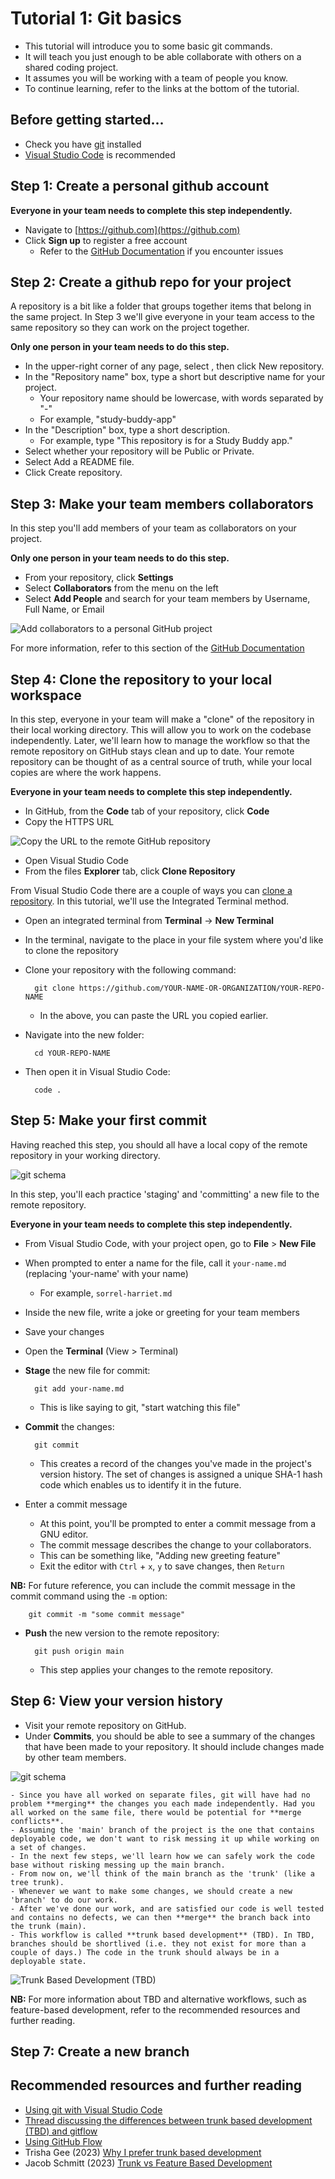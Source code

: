 # Tutorial 1: Git basics

+ This tutorial will introduce you to some basic git commands.
+ It will teach you just enough to be able collaborate with others on a shared coding project.
+ It assumes you will be working with a team of people you know.
+ To continue learning, refer to the links at the bottom of the tutorial.

## Before getting started...

+ Check you have [git](https://git-scm.com/downloads) installed
+ [Visual Studio Code](https://code.visualstudio.com/download) is recommended

## Step 1: Create a personal github account

**Everyone in your team needs to complete this step independently.**

+ Navigate to [https://github.com](https://github.com)
+ Click **Sign up** to register a free account
    - Refer to the [GitHub Documentation](https://docs.github.com/en/get-started/start-your-journey/creating-an-account-on-github) if you encounter issues

## Step 2: Create a github repo for your project

A repository is a bit like a folder that groups together items that belong in the same project.
In Step 3 we'll give everyone in your team access to the same repository so they can work on the project together.

**Only one person in your team needs to do this step.**

+ In the upper-right corner of any page, select , then click New repository.
+ In the "Repository name" box, type a short but descriptive name for your project. 
    - Your repository name should be lowercase, with words separated by "-"
    - For example, "study-buddy-app"
+ In the "Description" box, type a short description. 
    - For example, type "This repository is for a Study Buddy app."
+ Select whether your repository will be Public or Private.
+ Select Add a README file.
+ Click Create repository.

## Step 3: Make your team members collaborators

In this step you'll add members of your team as collaborators on your project.

**Only one person in your team needs to do this step.**

+ From your repository, click **Settings**
+ Select **Collaborators** from the menu on the left
+ Select **Add People** and search for your team members by Username, Full Name, or Email

![Add collaborators to a personal GitHub project](images/add-collaborators-to-personal-project.png)

For more information, refer to this section of the [GitHub Documentation](https://docs.github.com/en/account-and-profile/setting-up-and-managing-your-personal-account-on-github/managing-access-to-your-personal-repositories/inviting-collaborators-to-a-personal-repository)

## Step 4: Clone the repository to your local workspace

In this step, everyone in your team will make a "clone" of the repository in their local working directory.
This will allow you to work on the codebase independently.
Later, we'll learn how to manage the workflow so that the remote repository on GitHub stays clean and up to date.
Your remote repository can be thought of as a central source of truth, while your local copies are where the work happens.

**Everyone in your team needs to complete this step independently.**

+ In GitHub, from the **Code** tab of your repository, click **Code**
+ Copy the HTTPS URL

![Copy the URL to the remote GitHub repository](images/get-url-to-clone-repo.png)

+ Open Visual Studio Code
+ From the files **Explorer** tab, click **Clone Repository** 

From Visual Studio Code there are a couple of ways you can [clone a repository](https://learn.microsoft.com/en-us/azure/developer/javascript/how-to/with-visual-studio-code/clone-github-repository?tabs=activity-bar#clone-repository). In this tutorial, we'll use the Integrated Terminal method.

+ Open an integrated terminal from **Terminal** -> **New Terminal**
+ In the terminal, navigate to the place in your file system where you'd like to clone the repository
+ Clone your repository with the following command:

        git clone https://github.com/YOUR-NAME-OR-ORGANIZATION/YOUR-REPO-NAME

    - In the above, you can paste the URL you copied earlier.
+ Navigate into the new folder:

        cd YOUR-REPO-NAME

+ Then open it in Visual Studio Code:

        code .

## Step 5: Make your first commit

Having reached this step, you should all have a local copy of the remote repository in your working directory.

![git schema](images/git-schema.png)

In this step, you'll each practice 'staging' and 'committing' a new file to the remote repository.

**Everyone in your team needs to complete this step independently.**

+ From Visual Studio Code, with your project open, go to **File** > **New File**
+ When prompted to enter a name for the file, call it `your-name.md` (replacing 'your-name' with your name)
    - For example, `sorrel-harriet.md`
+ Inside the new file, write a joke or greeting for your team members
+ Save your changes
+ Open the **Terminal** (View > Terminal)
+ **Stage** the new file for commit:

        git add your-name.md

    - This is like saying to git, "start watching this file"

+ **Commit** the changes: 

        git commit

    - This creates a record of the changes you've made in the project's version history. The set of changes is assigned a unique SHA-1 hash code which enables us to identify it in the future.

+ Enter a commit message
    - At this point, you'll be prompted to enter a commit message from a GNU editor.
    - The commit message describes the change to your collaborators.
    - This can be something like, "Adding new greeting feature"
    - Exit the editor with `Ctrl` + `x`, `y` to save changes, then `Return`

**NB:** For future reference, you can include the commit message in the commit command using the `-m` option:

        git commit -m "some commit message"

+ **Push** the new version to the remote repository: 

        git push origin main
        
    - This step applies your changes to the remote repository.

## Step 6: View your version history

+ Visit your remote repository on GitHub.
+ Under **Commits**, you should be able to see a summary of the changes that have been made to your repository. It should include changes made by other team members.

![git schema](images/commit-history.png)

    - Since you have all worked on separate files, git will have had no problem **merging** the changes you each made independently. Had you all worked on the same file, there would be potential for **merge conflicts**.
    - Assuming the 'main' branch of the project is the one that contains deployable code, we don't want to risk messing it up while working on a set of changes.
    - In the next few steps, we'll learn how we can safely work the code base without risking messing up the main branch.
    - From now on, we'll think of the main branch as the 'trunk' (like a tree trunk).
    - Whenever we want to make some changes, we should create a new 'branch' to do our work.
    - After we've done our work, and are satisfied our code is well tested and contains no defects, we can then **merge** the branch back into the trunk (main).
    - This workflow is called **trunk based development** (TBD). In TBD, branches should be shortlived (i.e. they not exist for more than a couple of days.) The code in the trunk should always be in a deployable state.

![Trunk Based Development (TBD)](images/trunk-based-development.png)

**NB:** For more information about TBD and alternative workflows, such as feature-based development, refer to the recommended resources and further reading.

## Step 7: Create a new branch

## Recommended resources and further reading
+ [Using git with Visual Studio Code](https://code.visualstudio.com/docs/sourcecontrol/overview#:~:text=VS%20Code%20will%20use%20your,currently%20have%20in%20your%20repository.)
+ [Thread discussing the differences between trunk based development (TBD) and gitflow](https://softwareengineering.stackexchange.com/questions/442910/what-is-the-difference-between-trunk-based-development-and-gitflow)
+ [Using GitHub Flow](https://docs.github.com/en/get-started/using-github/github-flow)
+ Trisha Gee (2023) [Why I prefer trunk based development](https://trishagee.com/2023/05/29/why-i-prefer-trunk-based-development/)
+ Jacob Schmitt (2023) [Trunk vs Feature Based Development](https://circleci.com/blog/trunk-vs-feature-based-dev/)



